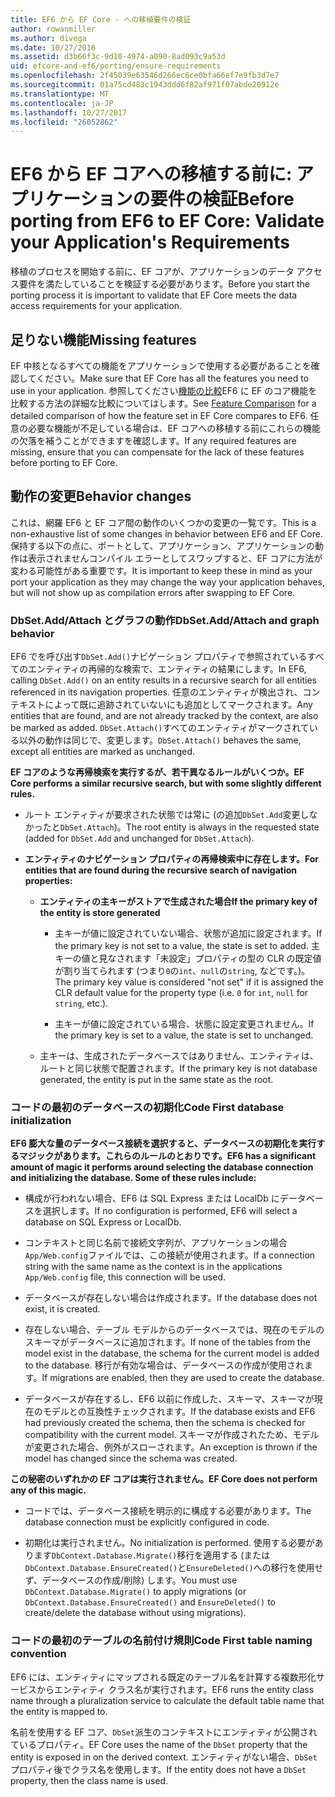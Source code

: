 ```yaml
---
title: EF6 から EF Core - への移植要件の検証
author: rowanmiller
ms.author: divega
ms.date: 10/27/2016
ms.assetid: d3b66f3c-9d10-4974-a090-8ad093c9a53d
uid: efcore-and-ef6/porting/ensure-requirements
ms.openlocfilehash: 2f45039e63546d266ec6ce0bfa66ef7e9fb3d7e7
ms.sourcegitcommit: 01a75cd483c1943ddd6f82af971f07abde20912e
ms.translationtype: MT
ms.contentlocale: ja-JP
ms.lasthandoff: 10/27/2017
ms.locfileid: "26052862"
---
```

# <a name="before-porting-from-ef6-to-ef-core-validate-your-applications-requirements"></a><span data-ttu-id="6d7f2-102">EF6 から EF コアへの移植する前に: アプリケーションの要件の検証</span><span class="sxs-lookup"><span data-stu-id="6d7f2-102">Before porting from EF6 to EF Core: Validate your Application's Requirements</span></span>

<span data-ttu-id="6d7f2-103">移植のプロセスを開始する前に、EF コアが、アプリケーションのデータ アクセス要件を満たしていることを検証する必要があります。</span><span class="sxs-lookup"><span data-stu-id="6d7f2-103">Before you start the porting process it is important to validate that EF Core meets the data access requirements for your application.</span></span>

## <a name="missing-features"></a><span data-ttu-id="6d7f2-104">足りない機能</span><span class="sxs-lookup"><span data-stu-id="6d7f2-104">Missing features</span></span>

<span data-ttu-id="6d7f2-105">EF 中核となるすべての機能をアプリケーションで使用する必要があることを確認してください。</span><span class="sxs-lookup"><span data-stu-id="6d7f2-105">Make sure that EF Core has all the features you need to use in your application.</span></span> <span data-ttu-id="6d7f2-106">参照してください[機能の比較](../features.md)EF6 に EF のコア機能を比較する方法の詳細な比較についてはします。</span><span class="sxs-lookup"><span data-stu-id="6d7f2-106">See [Feature Comparison](../features.md) for a detailed comparison of how the feature set in EF Core compares to EF6.</span></span> <span data-ttu-id="6d7f2-107">任意の必要な機能が不足している場合は、EF コアへの移植する前にこれらの機能の欠落を補うことができますを確認します。</span><span class="sxs-lookup"><span data-stu-id="6d7f2-107">If any required features are missing, ensure that you can compensate for the lack of these features before porting to EF Core.</span></span>

## <a name="behavior-changes"></a><span data-ttu-id="6d7f2-108">動作の変更</span><span class="sxs-lookup"><span data-stu-id="6d7f2-108">Behavior changes</span></span>

<span data-ttu-id="6d7f2-109">これは、網羅 EF6 と EF コア間の動作のいくつかの変更の一覧です。</span><span class="sxs-lookup"><span data-stu-id="6d7f2-109">This is a non-exhaustive list of some changes in behavior between EF6 and EF Core.</span></span> <span data-ttu-id="6d7f2-110">保持する以下の点に、ポートとして、アプリケーション、アプリケーションの動作は表示されませんコンパイル エラーとしてスワップすると、EF コアに方法が変わる可能性がある重要です。</span><span class="sxs-lookup"><span data-stu-id="6d7f2-110">It is important to keep these in mind as your port your application as they may change the way your application behaves, but will not show up as compilation errors after swapping to EF Core.</span></span>

### <a name="dbsetaddattach-and-graph-behavior"></a><span data-ttu-id="6d7f2-111">DbSet.Add/Attach とグラフの動作</span><span class="sxs-lookup"><span data-stu-id="6d7f2-111">DbSet.Add/Attach and graph behavior</span></span>

<span data-ttu-id="6d7f2-112">EF6 でを呼び出す`DbSet.Add()`ナビゲーション プロパティで参照されているすべてのエンティティの再帰的な検索で、エンティティの結果にします。</span><span class="sxs-lookup"><span data-stu-id="6d7f2-112">In EF6, calling `DbSet.Add()` on an entity results in a recursive search for all entities referenced in its navigation properties.</span></span> <span data-ttu-id="6d7f2-113">任意のエンティティが検出され、コンテキストによって既に追跡されていないにも追加としてマークされます。</span><span class="sxs-lookup"><span data-stu-id="6d7f2-113">Any entities that are found, and are not already tracked by the context, are also be marked as added.</span></span> <span data-ttu-id="6d7f2-114">`DbSet.Attach()`すべてのエンティティがマークされている以外の動作は同じで、変更します。</span><span class="sxs-lookup"><span data-stu-id="6d7f2-114">`DbSet.Attach()` behaves the same, except all entities are marked as unchanged.</span></span>

<span data-ttu-id="6d7f2-115">**EF コアのような再帰検索を実行するが、若干異なるルールがいくつか。**</span><span class="sxs-lookup"><span data-stu-id="6d7f2-115">**EF Core performs a similar recursive search, but with some slightly different rules.**</span></span>

*  <span data-ttu-id="6d7f2-116">ルート エンティティが要求された状態では常に (の追加`DbSet.Add`変更しなかったと`DbSet.Attach`)。</span><span class="sxs-lookup"><span data-stu-id="6d7f2-116">The root entity is always in the requested state (added for `DbSet.Add` and unchanged for `DbSet.Attach`).</span></span>

*  <span data-ttu-id="6d7f2-117">**エンティティのナビゲーション プロパティの再帰検索中に存在します。**</span><span class="sxs-lookup"><span data-stu-id="6d7f2-117">**For entities that are found during the recursive search of navigation properties:**</span></span>

    *  <span data-ttu-id="6d7f2-118">**エンティティの主キーがストアで生成された場合**</span><span class="sxs-lookup"><span data-stu-id="6d7f2-118">**If the primary key of the entity is store generated**</span></span>

        * <span data-ttu-id="6d7f2-119">主キーが値に設定されていない場合、状態が追加に設定されます。</span><span class="sxs-lookup"><span data-stu-id="6d7f2-119">If the primary key is not set to a value, the state is set to added.</span></span> <span data-ttu-id="6d7f2-120">主キーの値と見なされます「未設定」プロパティの型の CLR の既定値が割り当てられます (つまり`0`の`int`、`null`の`string`, などです。)。</span><span class="sxs-lookup"><span data-stu-id="6d7f2-120">The primary key value is considered "not set" if it is assigned the CLR default value for the property type (i.e. `0` for `int`, `null` for `string`, etc.).</span></span>

        * <span data-ttu-id="6d7f2-121">主キーが値に設定されている場合、状態に設定変更されません。</span><span class="sxs-lookup"><span data-stu-id="6d7f2-121">If the primary key is set to a value, the state is set to unchanged.</span></span>

    *  <span data-ttu-id="6d7f2-122">主キーは、生成されたデータベースではありません、エンティティは、ルートと同じ状態で配置されます。</span><span class="sxs-lookup"><span data-stu-id="6d7f2-122">If the primary key is not database generated, the entity is put in the same state as the root.</span></span>

### <a name="code-first-database-initialization"></a><span data-ttu-id="6d7f2-123">コードの最初のデータベースの初期化</span><span class="sxs-lookup"><span data-stu-id="6d7f2-123">Code First database initialization</span></span>

<span data-ttu-id="6d7f2-124">**EF6 膨大な量のデータベース接続を選択すると、データベースの初期化を実行するマジックがあります。これらのルールのとおりです。**</span><span class="sxs-lookup"><span data-stu-id="6d7f2-124">**EF6 has a significant amount of magic it performs around selecting the database connection and initializing the database. Some of these rules include:**</span></span>

* <span data-ttu-id="6d7f2-125">構成が行われない場合、EF6 は SQL Express または LocalDb にデータベースを選択します。</span><span class="sxs-lookup"><span data-stu-id="6d7f2-125">If no configuration is performed, EF6 will select a database on SQL Express or LocalDb.</span></span>

* <span data-ttu-id="6d7f2-126">コンテキストと同じ名前で接続文字列が、アプリケーションの場合`App/Web.config`ファイルでは、この接続が使用されます。</span><span class="sxs-lookup"><span data-stu-id="6d7f2-126">If a connection string with the same name as the context is in the applications `App/Web.config` file, this connection will be used.</span></span>

* <span data-ttu-id="6d7f2-127">データベースが存在しない場合は作成されます。</span><span class="sxs-lookup"><span data-stu-id="6d7f2-127">If the database does not exist, it is created.</span></span>

* <span data-ttu-id="6d7f2-128">存在しない場合、テーブル モデルからのデータベースでは、現在のモデルのスキーマがデータベースに追加されます。</span><span class="sxs-lookup"><span data-stu-id="6d7f2-128">If none of the tables from the model exist in the database, the schema for the current model is added to the database.</span></span> <span data-ttu-id="6d7f2-129">移行が有効な場合は、データベースの作成が使用されます。</span><span class="sxs-lookup"><span data-stu-id="6d7f2-129">If migrations are enabled, then they are used to create the database.</span></span>

* <span data-ttu-id="6d7f2-130">データベースが存在するし、EF6 以前に作成した、スキーマ、スキーマが現在のモデルとの互換性チェックされます。</span><span class="sxs-lookup"><span data-stu-id="6d7f2-130">If the database exists and EF6 had previously created the schema, then the schema is checked for compatibility with the current model.</span></span> <span data-ttu-id="6d7f2-131">スキーマが作成されたため、モデルが変更された場合、例外がスローされます。</span><span class="sxs-lookup"><span data-stu-id="6d7f2-131">An exception is thrown if the model has changed since the schema was created.</span></span>

<span data-ttu-id="6d7f2-132">**この秘密のいずれかの EF コアは実行されません。**</span><span class="sxs-lookup"><span data-stu-id="6d7f2-132">**EF Core does not perform any of this magic.**</span></span>

* <span data-ttu-id="6d7f2-133">コードでは、データベース接続を明示的に構成する必要があります。</span><span class="sxs-lookup"><span data-stu-id="6d7f2-133">The database connection must be explicitly configured in code.</span></span>

* <span data-ttu-id="6d7f2-134">初期化は実行されません。</span><span class="sxs-lookup"><span data-stu-id="6d7f2-134">No initialization is performed.</span></span> <span data-ttu-id="6d7f2-135">使用する必要があります`DbContext.Database.Migrate()`移行を適用する (または`DbContext.Database.EnsureCreated()`と`EnsureDeleted()`への移行を使用せず、データベースの作成/削除) します。</span><span class="sxs-lookup"><span data-stu-id="6d7f2-135">You must use `DbContext.Database.Migrate()` to apply migrations (or `DbContext.Database.EnsureCreated()` and `EnsureDeleted()` to create/delete the database without using migrations).</span></span>

### <a name="code-first-table-naming-convention"></a><span data-ttu-id="6d7f2-136">コードの最初のテーブルの名前付け規則</span><span class="sxs-lookup"><span data-stu-id="6d7f2-136">Code First table naming convention</span></span>

<span data-ttu-id="6d7f2-137">EF6 には、エンティティにマップされる既定のテーブル名を計算する複数形化サービスからエンティティ クラス名が実行されます。</span><span class="sxs-lookup"><span data-stu-id="6d7f2-137">EF6 runs the entity class name through a pluralization service to calculate the default table name that the entity is mapped to.</span></span>

<span data-ttu-id="6d7f2-138">名前を使用する EF コア、`DbSet`派生のコンテキストにエンティティが公開されているプロパティ。</span><span class="sxs-lookup"><span data-stu-id="6d7f2-138">EF Core uses the name of the `DbSet` property that the entity is exposed in on the derived context.</span></span> <span data-ttu-id="6d7f2-139">エンティティがない場合、`DbSet`プロパティ後でクラス名を使用します。</span><span class="sxs-lookup"><span data-stu-id="6d7f2-139">If the entity does not have a `DbSet` property, then the class name is used.</span></span>
